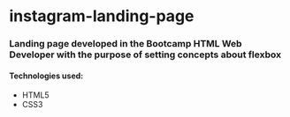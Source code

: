 # instagram-landing-page

### Landing page developed in the **Bootcamp HTML Web Developer** with the purpose of setting concepts about **flexbox**

#### Technologies used:

- HTML5
- CSS3

